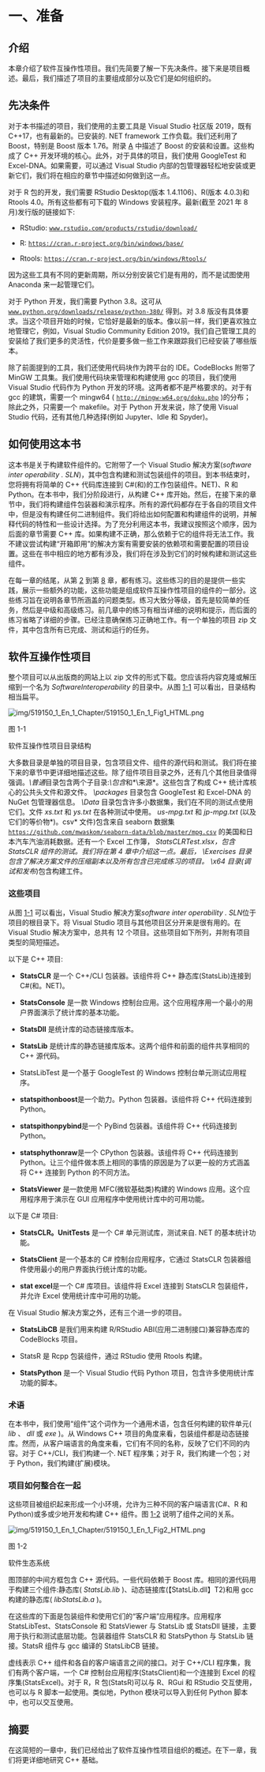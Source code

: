 # 一、准备

## 介绍

本章介绍了软件互操作性项目。我们先简要了解一下先决条件。接下来是项目概述。最后，我们描述了项目的主要组成部分以及它们是如何组织的。

## 先决条件

对于本书描述的项目，我们使用的主要工具是 Visual Studio 社区版 2019，既有 C++17，也有最新的。已安装的. NET framework 工作负载。我们还利用了 Boost，特别是 Boost 版本 1.76。附录 [A](https://doi.org/10.1007/978-1-4842-7966-3) 中描述了 Boost 的安装和设置。这些构成了 C++ 开发环境的核心。此外，对于具体的项目，我们使用 GoogleTest 和 Excel-DNA。如果需要，可以通过 Visual Studio 内部的包管理器轻松地安装或更新它们，我们将在相应的章节中描述如何做到这一点。

对于 R 包的开发，我们需要 RStudio Desktop(版本 1.4.1106)、R(版本 4.0.3)和 Rtools 4.0。所有这些都有可下载的 Windows 安装程序。最新(截至 2021 年 8 月)发行版的链接如下:

*   RStudio: [`www.rstudio.com/products/rstudio/download/`](http://www.rstudio.com/products/rstudio/download/)

*   R: [`https://cran.r-project.org/bin/windows/base/`](https://cran.r-project.org/bin/windows/base/)

*   Rtools: [`https://cran.r-project.org/bin/windows/Rtools/`](https://cran.r-project.org/bin/windows/Rtools/)

因为这些工具有不同的更新周期，所以分别安装它们是有用的，而不是试图使用 Anaconda 来一起管理它们。

对于 Python 开发，我们需要 Python 3.8。这可从 [`www.python.org/downloads/release/python-380/`](http://www.python.org/downloads/release/python-380/) 得到。对 3.8 版没有具体要求。当这个项目开始的时候，它恰好是最新的版本。像以前一样，我们更喜欢独立地管理它，例如，Visual Studio Community Edition 2019。我们自己管理工具的安装给了我们更多的灵活性，代价是要多做一些工作来跟踪我们已经安装了哪些版本。

除了前面提到的工具，我们还使用代码块作为跨平台的 IDE。CodeBlocks 附带了 MinGW 工具集。我们使用代码块来管理和构建使用 gcc 的项目，我们使用 Visual Studio 代码作为 Python 开发的环境。这两者都不是严格要求的。对于有 gcc 的建筑，需要一个 mingw64 ( [`http://mingw-w64.org/doku.php`](http://mingw-w64.org/doku.php) )的分布；除此之外，只需要一个 makefile。对于 Python 开发来说，除了使用 Visual Studio 代码，还有其他几种选择(例如 Jupyter、Idle 和 Spyder)。

## 如何使用这本书

这本书是关于构建软件组件的。它附带了一个 Visual Studio 解决方案(*software inter operability . SLN*)，其中包含构建和测试包装组件的项目。到本书结束时，您将拥有将简单的 C++ 代码库连接到 C#(和)的工作包装组件。NET)、R 和 Python。在本书中，我们分阶段进行，从构建 C++ 库开始。然后，在接下来的章节中，我们将构建组件包装器和演示程序。所有的源代码都存在于各自的项目文件中，但是没有构建任何二进制组件。我们将给出如何配置和构建组件的说明，并解释代码的特性和一些设计选择。为了充分利用这本书，我建议按照这个顺序，因为后面的章节需要 C++ 库。如果构建不正确，那么依赖于它的组件将无法工作。我不建议尝试构建“开箱即用”的解决方案有需要安装的依赖项和需要配置的项目设置。这些在书中相应的地方都有涉及，我们将在涉及到它们的时候构建和测试这些组件。

在每一章的结尾，从第 [2](02.html) 到第 [8](08.html) 章，都有练习。这些练习的目的是提供一些实践，展示一些额外的功能，这些功能是组成软件互操作性项目的组件的一部分。这些练习旨在说明各章节所涵盖的问题类型。练习大致分等级，首先是较简单的任务，然后是中级和高级练习。前几章中的练习有相当详细的说明和提示，而后面的练习省略了详细的步骤。已经注意确保练习正确地工作。有一个单独的项目 zip 文件，其中包含所有已完成、测试和运行的任务。

## 软件互操作性项目

整个项目可以从出版商的网站上以 zip 文件的形式下载。您应该将内容克隆或解压缩到一个名为 *SoftwareInteroperability* 的目录中。从图 [1-1](#Fig1) 可以看出，目录结构相当扁平。

![img/519150_1_En_1_Chapter/519150_1_En_1_Fig1_HTML.png](img/519150_1_En_1_Chapter/519150_1_En_1_Fig1_HTML.png)

图 1-1

软件互操作性项目目录结构

大多数目录是单独的项目目录，包含项目文件、组件的源代码和测试。我们将在接下来的章节中更详细地描述这些。除了组件项目目录之外，还有几个其他目录值得强调。*\普通*目录包含两个子目录:*\包含*和*\来源*。这些包含了构成 C++ 统计库核心的公共头文件和源文件。 *\packages* 目录包含 GoogleTest 和 Excel-DNA 的 NuGet 包管理器信息。 *\Data* 目录包含许多小数据集，我们在不同的测试点使用它们。文件 *xs.txt* 和 *ys.txt* 在各种测试中使用。 *us-mpg.txt* 和 *jp-mpg.txt* (以及它们的等价物*)。csv* 文件)包含来自 seaborn 数据集 [`https://github.com/mwaskom/seaborn-data/blob/master/mpg.csv`](https://github.com/mwaskom/seaborn-data/blob/master/mpg.csv) 的美国和日本汽车汽油消耗数据。还有一个 Excel 工作簿， *StatsCLRTest.xlsx，*包含 StatsCLR 组件的测试。我们将在第 4 章中介绍这一点。最后， *\Exercises* 目录包含了解决方案文件的压缩副本以及所有包含已完成练习的项目。 *\x64* 目录(*调试*和*发布*)包含构建工件。

### 这些项目

从图 [1-1](#Fig1) 可以看出，Visual Studio 解决方案*software inter operability . SLN*位于项目的根目录下。将 Visual Studio 项目与其他项目区分开来是很有用的。在 Visual Studio 解决方案中，总共有 12 个项目。这些项目如下所列，并附有项目类型的简短描述。

以下是 C++ 项目:

*   **StatsCLR** 是一个 C++/CLI 包装器。该组件将 C++ 静态库(StatsLib)连接到 C#(和。NET)。

*   **StatsConsole** 是一款 Windows 控制台应用。这个应用程序用一个最小的用户界面演示了统计库的基本功能。

*   **StatsDll** 是统计库的动态链接库版本。

*   **StatsLib** 是统计库的静态链接库版本。这两个组件和前面的组件共享相同的 C++ 源代码。

*   StatsLibTest 是一个基于 GoogleTest 的 Windows 控制台单元测试应用程序。

*   **statspithonboost**是一个助力。Python 包装器。该组件将 C++ 代码连接到 Python。

*   **statspithonpybind**是一个 PyBind 包装器。该组件将 C++ 代码连接到 Python。

*   **statsphythonraw**是一个 CPython 包装器。该组件将 C++ 代码连接到 Python。让三个组件做本质上相同的事情的原因是为了以更一般的方式涵盖将 C++ 连接到 Python 的不同方法。

*   **StatsViewer** 是一款使用 MFC(微软基础类)构建的 Windows 应用。这个应用程序用于演示在 GUI 应用程序中使用统计库中的可用功能。

以下是 C# 项目:

*   **StatsCLR。UnitTests** 是一个 C# 单元测试库，测试来自. NET 的基本统计功能。

*   **StatsClient** 是一个基本的 C# 控制台应用程序，它通过 StatsCLR 包装器组件使用最小的用户界面执行统计库的功能。

*   **stat excel**是一个 C# 库项目。该组件将 Excel 连接到 StatsCLR 包装组件，并允许 Excel 使用统计库中可用的功能。

在 Visual Studio 解决方案之外，还有三个进一步的项目。

*   **StatsLibCB** 是我们用来构建 R/RStudio ABI(应用二进制接口)兼容静态库的 CodeBlocks 项目。

*   StatsR 是 Rcpp 包装组件，通过 RStudio 使用 Rtools 构建。

*   **StatsPython** 是一个 Visual Studio 代码 Python 项目，包含许多使用统计库功能的脚本。

### 术语

在本书中，我们使用“组件”这个词作为一个通用术语，包含任何构建的软件单元( *lib* 、 *dll* 或 *exe* )。从 Windows C++ 项目的角度来看，包装组件都是动态链接库。然而，从客户端语言的角度来看，它们有不同的名称，反映了它们不同的内容。对于 C++/CLI，我们构建一个. NET 程序集；对于 R，我们构建一个包；对于 Python，我们构建(扩展)模块。

### 项目如何整合在一起

这些项目被组织起来形成一个小环境，允许为三种不同的客户端语言(C#、R 和 Python)或多或少地开发和构建 C++ 组件。图 [1-2](#Fig2) 说明了组件之间的关系。

![img/519150_1_En_1_Chapter/519150_1_En_1_Fig2_HTML.png](img/519150_1_En_1_Chapter/519150_1_En_1_Fig2_HTML.png)

图 1-2

软件生态系统

图顶部的中间方框包含 C++ 源代码。一些代码依赖于 Boost 库。相同的源代码用于构建三个组件:静态库( *StatsLib.lib* )、动态链接库(【StatsLib.dll】T2)和用 gcc 构建的静态库( *libStatsLib.a* )。

在这些库的下面是包装组件和使用它们的“客户端”应用程序。应用程序 StatsLibTest、StatsConsole 和 StatsViewer 与 StatsLib 或 StatsDll 链接，主要用于执行和测试底层功能。包装器组件 StatsCLR 和 StatsPython 与 StatsLib 链接。StatsR 组件与 gcc 编译的 StatsLibCB 链接。

虚线表示 C++ 组件和各自的客户端语言之间的接口。对于 C++/CLI 程序集，我们有两个客户端，一个 C# 控制台应用程序(StatsClient)和一个连接到 Excel 的程序集(StatsExcel)。对于 R，R 包(StatsR)可以与 R、RGui 和 RStudio 交互使用，也可以与 R 脚本一起使用。类似地，Python 模块可以导入到任何 Python 脚本中，也可以交互使用。

## 摘要

在这简短的一章中，我们已经给出了软件互操作性项目组织的概述。在下一章，我们将更详细地研究 C++ 基础。